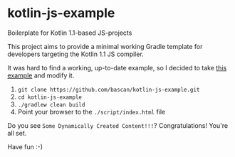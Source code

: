 # kotlin-js-example
Boilerplate for Kotlin 1.1-based JS-projects

This project aims to provide a minimal working Gradle template
for developers targeting the Kotlin 1.1 JS compiler. 
 
It was hard to find a working, up-to-date example, so I decided
to take [this example](https://github.com/JetBrains/kotlin/tree/master/libraries/examples/browser-example)
and modify it.
1. ``git clone https://github.com/bascan/kotlin-js-example.git`` 
2. ``cd kotlin-js-example`` 
3. ``./gradlew clean build`` 
4. Point your browser to the ``./script/index.html`` file 
 
Do you see ``Some Dynamically Created Content!!!``?
Congratulations! You're all set.

Have fun :-)